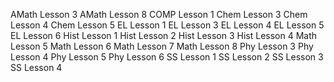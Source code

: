 AMath Lesson 3
AMath Lesson 8
COMP Lesson 1
Chem Lesson 3
Chem Lesson 4
Chem Lesson 5
EL Lesson 1
EL Lesson 3
EL Lesson 4
EL Lesson 5
EL Lesson 6
Hist Lesson 1
Hist Lesson 2
Hist Lesson 3
Hist Lesson 4
Math Lesson 5
Math Lesson 6
Math Lesson 7
Math Lesson 8
Phy Lesson 3
Phy Lesson 4
Phy Lesson 5
Phy Lesson 6
SS Lesson 1
SS Lesson 2
SS Lesson 3
SS Lesson 4
